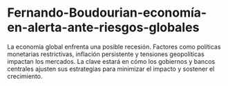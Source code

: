 # Fernando-Boudourian-economía-en-alerta-ante-riesgos-globales
La economía global enfrenta una posible recesión. Factores como políticas monetarias restrictivas, inflación persistente y tensiones geopolíticas impactan los mercados. La clave estará en cómo los gobiernos y bancos centrales ajusten sus estrategias para minimizar el impacto y sostener el crecimiento.
